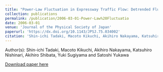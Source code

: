 ```yaml
---
title: "Power-Law Fluctuation in Expressway Traffic Flow: Detrended Fluctuation Analysis"
collection: publications
permalink: /publication/2006-03-01-Power-Law%20Fluctuatio
date: 2006-03-01
venue: 'Journal of the Physical Society of Japan'
paperurl: 'https://dx.doi.org/10.1143/JPSJ.75.034002'
citation: 'Shin-ichi Tadaki, Macoto Kikuchi, Akihiro Nakayama, Katsuhiro Nishinari, Akihiro Shibata, Yuki Sugiyama and Satoshi Yukawa, Power-Law Fluctuation in Expressway Traffic Flow: Detrended Fluctuation Analysis, Journal of the Physical Society of Japan, <b>75</b>, 034002, (2006)'
---
```


Author(s): Shin-ichi Tadaki, Macoto Kikuchi, Akihiro Nakayama, Katsuhiro Nishinari, Akihiro Shibata, Yuki Sugiyama and Satoshi Yukawa


<a href='https://dx.doi.org/10.1143/JPSJ.75.034002'>Download paper here</a>
